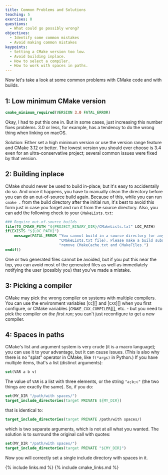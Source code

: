 ```yaml
---
title: Common Problems and Solutions
teaching: 5
exercises: 0
questions:
  - What could go possibly wrong?
objectives:
  - Identify some common mistakes
  - Avoid making common mistakes
keypoints:
  - Setting a CMake version too low.
  - Avoid building inplace.
  - How to select a compiler.
  - How to work with spaces in paths.
---
```


Now let's take a look at some common problems with CMake code and with builds.

## 1: Low minimum CMake version

```cmake
cmake_minimum_required(VERSION 3.0 FATAL_ERROR)
```

Okay, I had to put this one in. But in some cases, just increasing this number fixes problems. 3.0
or less, for example, has a tendency to do the wrong thing when linking on macOS.

Solution: Either set a high minimum version or use the version range feature and CMake 3.12 or
better. The lowest version you should ever choose is 3.4 even for an ultra-conservative project;
several common issues were fixed by that version.

## 2: Building inplace

CMake should never be used to build in-place; but it's easy to accidentally do so. And once it
happens, you have to manually clean the directory before you can do an out-of-source build again.
Because of this, while you can run `cmake .` from the build directory after the initial run, it's
best to avoid this form just in case you forget and run it from the source directory. Also, you can
add the following check to your `CMakeLists.txt`:

```cmake
### Require out-of-source builds
file(TO_CMAKE_PATH "${PROJECT_BINARY_DIR}/CMakeLists.txt" LOC_PATH)
if(EXISTS "${LOC_PATH}")
    message(FATAL_ERROR "You cannot build in a source directory (or any directory with "
                        "CMakeLists.txt file). Please make a build subdirectory. Feel free to "
                        "remove CMakeCache.txt and CMakeFiles.")
endif()
```

One or two generated files cannot be avoided, but if you put this near the top, you can avoid most
of the generated files as well as immediately notifying the user (possibly you) that you've made a
mistake.

## 3: Picking a compiler

CMake may pick the wrong compiler on systems with multiple compilers. You can use the environment
variables [`CC`][] and [`CXX`][] when you first configure, or CMake variables
[`CMAKE_CXX_COMPILER`][], etc. - but you need to pick the compiler _on the first run_; you can't
just reconfigure to get a new compiler.

## 4: Spaces in paths

CMake's list and argument system is very crude (it is a macro language); you can use it to your
advantage, but it can cause issues. (This is also why there is no "splat" operator in CMake, like
`f(*args)` in Python.) If you have multiple items, that's a list (distinct arguments):

```cmake
set(VAR a b v)
```

The value of `VAR` is a list with three elements, or the string `"a;b;c"` (the two things are exactly
the same). So, if you do:

```cmake
set(MY_DIR "/path/with spaces/")
target_include_directories(target PRIVATE ${MY_DIR})
```

that is identical to:

```cmake
target_include_directories(target PRIVATE /path/with spaces/)
```

which is two separate arguments, which is not at all what you wanted. The solution is to surround
the original call with quotes:

```cmake
set(MY_DIR "/path/with spaces/")
target_include_directories(target PRIVATE "${MY_DIR}")
```

Now you will correctly set a single include directory with spaces in it.

{% include links.md %}
{% include cmake_links.md %}
